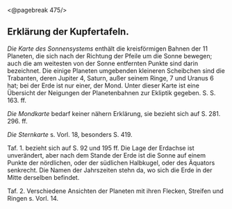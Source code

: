 <@pagebreak 475/>

Erklärung der Kupfertafeln.
---------------------------

*Die Karte des Sonnensystems* enthält die kreisförmigen Bahnen der 11 Planeten,
die sich nach der Richtung der Pfeile um die Sonne bewegen; auch die am
weitesten von der Sonne entfernten Punkte sind darin bezeichnet. Die einige
Planeten umgebenden kleineren Scheibchen sind die Trabanten, deren Jupiter 4,
Saturn, außer seinem Ringe, 7 und Uranus 6 hat; bei der Erde ist nur einer, der
Mond. Unter dieser Karte ist eine Übersicht der Neigungen der Planetenbahnen
zur Ekliptik gegeben. S. S. 163. ff.

*Die Mondkarte* bedarf keiner nähern Erklärung, sie bezieht sich auf S. 281. 296. ff.

*Die Sternkarte* s. Vorl. 18, besonders S. 419.

Taf. 1. bezieht sich auf S. 92 und 195 ff. Die Lage der Erdachse ist
unverändert, aber nach dem Stande der Erde ist die Sonne auf einem Punkte der
nördlichen, oder der südlichen Halbkugel, oder des Äquators senkrecht. Die
Namen der Jahrszeiten stehn da, wo sich die Erde in der Mitte derselben
befindet.

Taf. 2. Verschiedene Ansichten der Planeten mit ihren Flecken, Streifen und
Ringen s. Vorl. 14.

